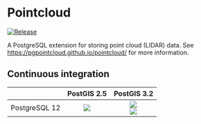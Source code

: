 # Pointcloud #

[![Release][release-image]][releases]

[release-image]: https://img.shields.io/badge/release-1.2.1-green.svg?style=plastic
[releases]: https://github.com/pgpointcloud/pointcloud/releases

A PostgreSQL extension for storing point cloud (LIDAR) data. See
https://pgpointcloud.github.io/pointcloud/ for more information.

## Continuous integration

|                | PostGIS 2.5   | PostGIS 3.2 |
| -------------- |:-------------:|:-----------:|
| PostgreSQL 12  | ![](https://img.shields.io/github/workflow/status/pgpointcloud/pointcloud/%5Bubuntu-18.04%5D%20PostgreSQL%2012%20and%20PostGIS%202.5?label=Ubuntu%2018.04&logo=github&style=plastic) | ![](https://img.shields.io/github/workflow/status/pgpointcloud/pointcloud/%5Bubuntu-18.04%5D%20PostgreSQL%2012%20and%20PostGIS%203.2?label=Ubuntu%2018.04&logo=github&style=plastic)<br />![](https://img.shields.io/github/workflow/status/pgpointcloud/pointcloud/%5Bubuntu-20.04%5D%20PostgreSQL%2012%20and%20PostGIS%203.2?label=Ubuntu%2020.04&logo=github&style=plastic) |
